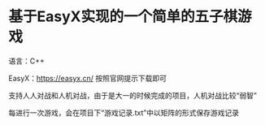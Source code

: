 # 基于EasyX实现的一个简单的五子棋游戏

语言：C++

EasyX：https://easyx.cn/ 按照官网提示下载即可

支持人人对战和人机对战，由于是大一的时候完成的项目，人机对战比较“弱智”

每进行一次游戏，会在项目下“游戏记录.txt”中以矩阵的形式保存游戏记录

